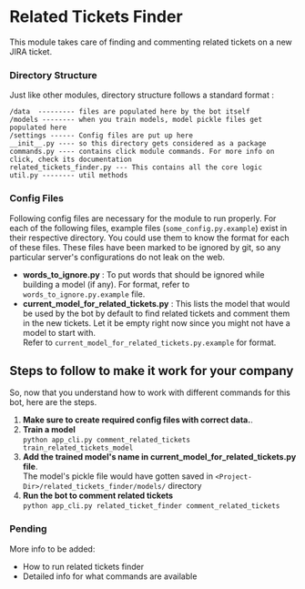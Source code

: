 # Related Tickets Finder

This module takes care of finding and commenting related tickets on a new JIRA ticket. 

### Directory Structure
Just like other modules, directory structure follows a standard format : 

```
/data  --------- files are populated here by the bot itself
/models -------- when you train models, model pickle files get populated here
/settings ------ Config files are put up here
__init__.py ---- so this directory gets considered as a package
commands.py ---- contains click module commands. For more info on click, check its documentation
related_tickets_finder.py --- This contains all the core logic 
util.py -------- util methods
```

### Config Files

Following config files are necessary for the module to run properly. For each of the following files, example files (`some_config.py.example`) exist in their respective directory. You could use them to know the format for each of these files. These files have been marked to be ignored by git, so any particular server's configurations do not leak on the web.

- **words_to_ignore.py** : To put words that should be ignored while building a model (if any). For format, refer to `words_to_ignore.py.example` file.
- **current_model_for_related_tickets.py** : This lists the model that would be used by the bot by default to find related tickets and comment them in the new tickets. Let it be empty right now since you might not have a model to start with.  
Refer to `current_model_for_related_tickets.py.example` for format.


## Steps to follow to make it work for your company

So, now that you understand how to work with different commands for this bot, here are the steps.

1. **Make sure to create required config files with correct data.**. 
2. **Train a model**  
`python app_cli.py comment_related_tickets train_related_tickets_model`
3. **Add the trained model's name in current_model_for_related_tickets.py file**.  
The model's pickle file would have gotten saved in `<Project-Dir>/related_tickets_finder/models/` directory
4. **Run the bot to comment related tickets**  
`python app_cli.py related_ticket_finder comment_related_tickets`



### Pending
More info to be added:
- How to run related tickets finder
- Detailed info for what commands are available



